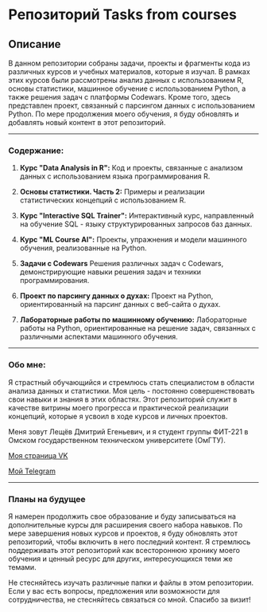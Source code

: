 # Репозиторий Tasks from courses

## Описание
В данном репозитории собраны задачи, проекты и фрагменты кода из различных курсов и учебных материалов, которые я изучал. В рамках этих курсов были рассмотрены анализ данных с использованием R, основы статистики, машинное обучение с использованием Python, а также решения задач с платформы Codewars. Кроме того, здесь представлен проект, связанный с парсингом данных с использованием Python. По мере продолжения моего обучения, я буду обновлять и добавлять новый контент в этот репозиторий.
___
### Содержание:

1. **Курс "Data Analysis in R":** Код и проекты, связанные с анализом данных с использованием языка программирования R.

2. **Основы статистики. Часть 2:** Примеры и реализации статистических концепций с использованием R.

3. **Курс "Interactive SQL Trainer":** Интерактивный курс, направленный на обучение SQL - языку структурированных запросов баз данных.

4. **Курс "ML Course AI":** Проекты, упражнения и модели машинного обучения, реализованные на Python.

5. **Задачи с Codewars** Решения различных задач с Codewars, демонстрирующие навыки решения задач и техники программирования.

6. **Проект по парсингу данных о духах:** Проект на Python, ориентированный на парсинг данных с веб-сайта о духах.

7. **Лабораторные работы по машинному обучению:** Лабораторные работы на Python, ориентированные на решение задач, связанных с различными аспектами машинного обучения.
___
### Обо мне:
Я страстный обучающийся и стремлюсь стать специалистом в области анализа данных и статистики. Моя цель - постоянно совершенствовать свои навыки и знания в этих областях. Этот репозиторий служит в качестве витрины моего прогресса и практической реализации концепций, которые я усвоил в ходе курсов и личных проектов.

Меня зовут Лещёв Дмитрий Егеньевич, и я студент группы ФИТ-221 в Омском государственном техническом университете (ОмГТУ).

[Моя страница VK](https://vk.com/parisdrill)
 
[Мой Telegram](https://t.me/leshiov_dmitriy)
___
### Планы на будущее
Я намерен продолжить свое образование и буду записываться на дополнительные курсы для расширения своего набора навыков. По мере завершения новых курсов и проектов, я буду обновлять этот репозиторий, чтобы включить в него последний контент. Я стремлюсь поддерживать этот репозиторий как всестороннюю хронику моего обучения и ценный ресурс для других, интересующихся теми же темами.

Не стесняйтесь изучать различные папки и файлы в этом репозитории. Если у вас есть вопросы, предложения или возможности для сотрудничества, не стесняйтесь связаться со мной. Спасибо за визит!
